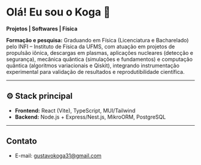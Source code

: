 # Olá! Eu sou o Koga 👋

**Projetos | Softwares | Física**  

**Formação e pesquisa:** Graduando em Física (Licenciatura e Bacharelado) pelo INFI – Instituto de Física da UFMS, com atuação em projetos de propulsão iônica, descargas em plasmas, aplicações nucleares (detecção e segurança), mecânica quântica (simulações e fundamentos) e computação quântica (algoritmos variacionais e Qiskit), integrando instrumentação experimental para validação de resultados e reprodutibilidade científica.

---

## ⚙️ Stack principal
- **Frontend:** React (Vite), TypeScript, MUI/Tailwind  
- **Backend:** Node.js + Express/Nest.js, MikroORM, PostgreSQL  

---

## Contato
- E-mail: gustavokoga31@gmail.com
